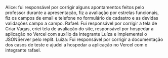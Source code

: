 Alice: fui responsável por corrigir alguns apontamentos feitos pelo professor durante a apresentação, fiz a avaliação por estrelas funcionais,
fiz os campos de email e telefone no formulário de cadastro e as devidas validações campo a campo.
Rafael: Fui responsável por corrigir a tela de Criar Vagas, criei tela de avaliação do site, responsável por hospedar a aplicação no Vercel com auxílio da integrante Luíza e implementei o JSONServer pelo replit.
Luíza: Fui responsável por corrigir a documentação dos casos de teste e ajudei a hospedar a aplicação no Vercel com o integrante rafael.
